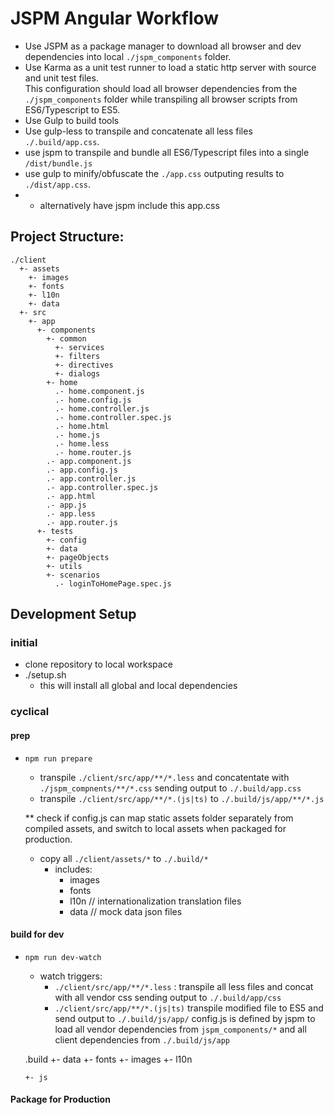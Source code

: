 # JSPM Angular Workflow

* Use JSPM as a package manager to download all browser and dev dependencies into local `./jspm_components` folder.
* Use Karma as a unit test runner to load a static http server with source and unit test files.  
This configuration should load all browser dependencies from the `./jspm_components` folder while transpiling all browser scripts from ES6/Typescript to ES5.
* Use Gulp to build tools
* Use gulp-less to transpile and concatenate all less files `./.build/app.css`.
* use jspm to transpile and bundle all ES6/Typescript files into a single `/dist/bundle.js`
* use gulp to minify/obfuscate the `./app.css` outputing results to `./dist/app.css`.
* * alternatively have jspm include this app.css


## Project Structure:

    ./client
      +- assets
        +- images
        +- fonts
        +- l10n
        +- data
      +- src
        +- app
          +- components
            +- common
              +- services
              +- filters
              +- directives
              +- dialogs
            +- home
              .- home.component.js
              .- home.config.js
              .- home.controller.js
              .- home.controller.spec.js
              .- home.html
              .- home.js
              .- home.less
              .- home.router.js
            .- app.component.js
            .- app.config.js
            .- app.controller.js
            .- app.controller.spec.js
            .- app.html
            .- app.js
            .- app.less
            .- app.router.js
          +- tests
            +- config
            +- data
            +- pageObjects
            +- utils
            +- scenarios
              .- loginToHomePage.spec.js


## Development Setup

### initial
    
* clone repository to local workspace
* ./setup.sh
  * this will install all global and local dependencies
    
### cyclical

#### prep
    
  * `npm run prepare`

    * transpile `./client/src/app/**/*.less`  and concatentate with `./jspm_compnents/**/*.css` sending output to `./.build/app.css`
    * transpile `./client/src/app/**/*.(js|ts)` to `./.build/js/app/**/*.js`
    
    ** check if config.js can map static assets folder separately from compiled assets, and switch to local assets when packaged for production.
    
    * copy all `./client/assets/*` to `./.build/*`
      * includes:
        * images
        * fonts
        * l10n     // internationalization translation files
        * data     // mock data json files
#### build for dev    
* `npm run dev-watch`
    * watch triggers:
      * `./client/src/app/**/*.less` : transpile all less files and concat with all vendor css sending output to `./.build/app/css`
      * `./client/src/app/**/*.(js|ts)` transpile modified file to ES5 and send output to `./.build/js/app/` 
config.js is defined by jspm to load all vendor dependencies from `jspm_components/*` and all client dependencies from `./.build/js/app`


    .build
      +- data
      +- fonts
      +- images
      +- l10n
      
      +- js

#### Package for Production